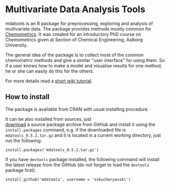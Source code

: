 Multivariate Data Analysis Tools
===========================================

mdatools is an R package for preprocessing, exploring and analysis of multivariate data. The package provides methods mostly common for [Chemometrics](http://en.wikipedia.org/wiki/Chemometrics). It was created for an introductory PhD course on Chemometrics given at Section of Chemical Engineering, Aalborg University. 

The general idea of the package is to collect most of the common chemometric methods and give a similar "user interface" for using them. 
So if a user knows how to make a model and visualise results for one method, he or she can easily do this for the others.

For more details read a [short wiki tutorial](https://github.com/svkucheryavski/mdatools/wiki). 

How to install
--------------

The package is available from CRAN with usual installing procedure.

It can be also installed from sources, just  
[download](https://github.com/svkucheryavski/mdatools/releases) a source package archive from GitHub and install it using 
the `install.packages` command, e.g. if the downloaded file is `mdatools_0.5.2.tar.gz` and it is located in a current 
working directory, just run the following:

```
install.packages('mdatools_0.5.2.tar.gz')
```

If you have `devtools` package installed, the following command will install the latest release from the GitHub (do not forget to load the `devtools` package first):

```
install_github('mdatools', username = 'svkucheryavski')
```
